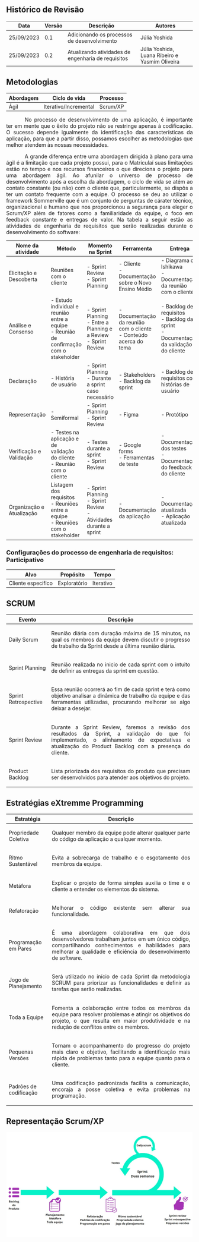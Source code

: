 ## Histórico de Revisão

| Data | Versão | Descrição | Autores |
| ---------- | ----------- | -------------- | -------------- |
| 25/09/2023 | 0.1 | Adicionando os processos de desenvolvimento | Júlia Yoshida |
| 25/09/2023 | 0.2 | Atualizando atividades de engenharia de requisitos | Júlia Yoshida, Luana Ribeiro e Yasmim Oliveira |

## Metodologias

|Abordagem|Ciclo de vida|Processo|
|-|-|-|
|Ágil|Iterativo/Incremental|Scrum/XP|

<p style="text-indent: 50px;text-align: justify;"> No processo de desenvolvimento de uma aplicação, é importante ter em mente  que o êxito do projeto não se restringe apenas à codificação. O sucesso depende igualmente da identificação das características da aplicação, para que a partir disso, possamos escolher as metodologias que melhor atendem às nossas necessidades. </p>
<p style="text-indent: 50px;text-align: justify;"> A grande diferença entre uma abordagem dirigida à plano para uma ágil é a limitação que cada projeto possui, para o Matriculaí suas limitações estão no tempo e nos recursos financeiros o que direciona o projeto para uma abordagem ágil. Ao afunilar o universo de processo de desenvolvimento após a escolha da abordagem, o ciclo de vida se atém ao contato constante (ou não) com o cliente que, particularmente, se dispôs a ter um contato frequente com a equipe. O processo se deu ao utilizar o framework Sommerville que é um conjunto de perguntas de cárater técnico, organizacional e humano que nos proporcionou a segurança para eleger o Scrum/XP além de fatores como a familiaridade da equipe, o foco em feedback constante e entregas de valor.  Na tabela a seguir estão as atividades de engenharia de requisitos que serão realizadas durante o desenvolvimento do software:  </p>

|Nome da atividade|Método|Momento na Sprint|Ferramenta|Entrega|
|-|-|-|-|-|
|Elicitação e Descoberta|Reuniões com o cliente|- Sprint Review</br>- Sprint Planning|- Cliente</br>- Documentação sobre o Novo Ensino Médio|- Diagrama de Ishikawa</br>- Documentação da reunião com o cliente|
|Análise e Consenso |- Estudo individual e reunião entre a equipe</br> - Reunião de confirmação com o stakeholder|- Sprint Planning</br>- Entre a Planning e a Review</br>- Sprint Review|- Documentação da reunião com o cliente</br> - Conteúdo acerca do tema|- Backlog de requisitos</br>- Backlog da sprint</br>-Documentação da validação do cliente|
|Declaração|- História de usuário|- Sprint Planning</br>- Durante a sprint caso necessário|- Stakeholders </br>- Backlog da sprint|- Backlog de requisitos com histórias de usuário|
|Representação|- Semiformal|- Sprint Planning</br>- Sprint Review|- Figma|- Protótipo|
|Verificação e Validação|- Testes na aplicação e de validação do cliente</br>- Reunião com o cliente|- Testes durante a sprint</br>- Sprint Review|- Google forms</br>- Ferramentas de teste|- Documentação dos testes </br>- Documentação do feedback do cliente|
|Organização e Atualização|Listagem dos requisitos</br>- Reuniões entre a equipe</br>- Reuniões com o stakeholder|- Sprint Planning</br>- Sprint Review</br>- Atividades durante a sprint|- Documentação da aplicação|- Documentação atualizada </br>- Aplicação atualizada|

### Configurações do processo de engenharia de requisitos: Participativo

|Alvo|Propósito|Tempo|
|-|-|-|
|Cliente específico|Exploratório|Iterativo|

## SCRUM

| Evento | Descrição |
| --- | --- |
| Daily Scrum | <p style="text-align:justify"> Reunião diária com duração máxima de 15 minutos, na qual os membros da equipe devem discutir o progresso de trabalho da Sprint desde a última reunião diária. </p>|
| Sprint Planning | <p style="text-align:justify"> Reunião realizada no inicio de cada sprint com o intuito de definir as entregas da sprint em questão. </p>|
| Sprint Retrospective | <p style="text-align:justify"> Essa reunião ocorrerá ao fim de cada sprint e terá como objetivo analisar a dinâmica de trabalho da equipe e das ferramentas utilizadas, procurando melhorar se algo deixar a desejar. </p>|
| Sprint Review	| <p style="text-align:justify"> Durante a Sprint Review, faremos a revisão dos resultados da Sprint, a validação do que foi implementado, o alinhamento de expectativas e atualização do Product Backlog com a presença do cliente. </p>|
| Product Backlog | <p style="text-align:justify"> Lista priorizada dos requisitos do produto que precisam ser desenvolvidos para atender aos objetivos do projeto. </p>|

## Estratégias eXtremme Programming

| Estratégia | Descrição |
| --- | --- |
| Propriedade Coletiva | <p style="text-align:justify"> Qualquer membro da equipe pode alterar qualquer parte do código da aplicação a qualquer momento. </p>|
| Ritmo Sustentável | <p style="text-align:justify"> Evita a sobrecarga de trabalho e o esgotamento dos membros da equipe.  </p> |
| Metáfora | <p style="text-align:justify"> Explicar o projeto de forma simples auxilia o time e o cliente a entender os elementos do sistema. </p> |
| Refatoração | <p style="text-align:justify"> Melhorar o código existente sem alterar sua funcionalidade. </p> |
| Programação em Pares | <p style="text-align:justify">  É uma abordagem colaborativa em que dois desenvolvedores trabalham juntos em um único código, compartilhando conhecimentos e habilidades para melhorar a qualidade e eficiência do desenvolvimento de software. </p> |
| Jogo de Planejamento | <p style="text-align:justify"> Será utilizado no início de cada Sprint da metodologia SCRUM para priorizar as funcionalidades e definir as tarefas que serão realizadas. </p> |
| Toda a Equipe | <p style="text-align:justify"> Fomenta a colaboração entre todos os membros da equipe para resolver problemas e atingir os objetivos do projeto, o que resulta em maior produtividade e na redução de conflitos entre os membros.</p> |
| Pequenas Versões | <p style="text-align:justify"> Tornam o acompanhamento do progresso do projeto mais claro e objetivo, facilitando a identificação mais rápida de problemas tanto para a equipe quanto para o cliente. </p> |
| Padrões de codificação | <p style="text-align:justify"> Uma codificação padronizada facilita a comunicação, encoraja a posse coletiva e evita problemas na programação. </p> |

## Representação Scrum/XP

![Image](./images/sprint.jpg)
